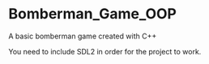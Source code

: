 # Bomberman_Game_OOP
A basic bomberman game created with C++

You need to include SDL2 in order for the project to work.

